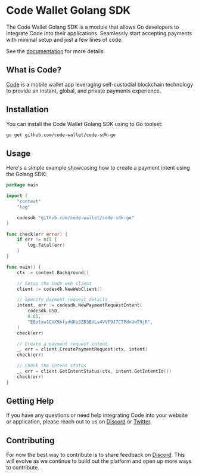 # Code Wallet Golang SDK

The Code Wallet Golang SDK is a module that allows Go developers to integrate Code into their applications. Seamlessly start accepting payments with minimal setup and just a few lines of code.

See the [documentation](https://code-wallet.github.io/code-sdk/docs/guide/introduction.html) for more details.

## What is Code?

[Code](https://getcode.com) is a mobile wallet app leveraging self-custodial blockchain technology to provide an instant, global, and private payments experience.

## Installation

You can install the Code Wallet Golang SDK using to Go toolset:

```bash
go get github.com/code-wallet/code-sdk-go
```

## Usage
Here's a simple example showcasing how to create a payment intent using the Golang SDK:

```go
package main

import (
	"context"
	"log"

	codesdk "github.com/code-wallet/code-sdk-go"
)

func check(err error) {
	if err != nil {
		log.Fatal(err)
	}
}

func main() {
	ctx := context.Background()

	// Setup the Code web client
	client := codesdk.NewWebClient()

	// Specify payment request details
	intent, err := codesdk.NewPaymentRequestIntent(
		codesdk.USD,
		0.05,
		"E8otxw1CVX9bfyddKu3ZB3BVLa4VVF9J7CTPdnUwT9jR",
	)
	check(err)

	// Create a payment request intent
	_, err = client.CreatePaymentRequest(ctx, intent)
	check(err)

	// Check the intent status
	_, err = client.GetIntentStatus(ctx, intent.GetIntentId())
	check(err)
}
```

## Getting Help

If you have any questions or need help integrating Code into your website or application, please reach out to us on [Discord](https://discord.gg/DunN9aNS) or [Twitter](https://twitter.com/getcode).

##  Contributing

For now the best way to contribute is to share feedback on [Discord](https://discord.gg/DunN9aNS). This will evolve as we continue to build out the platform and open up more ways to contribute.
